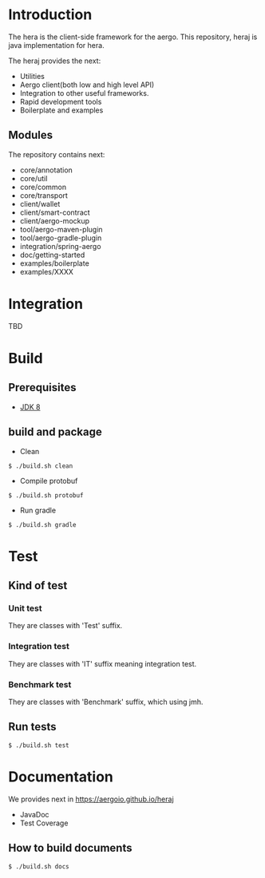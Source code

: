 # Introduction
The hera is the client-side framework for the aergo.
This repository, heraj is java implementation for hera.

The heraj provides the next:
* Utilities
* Aergo client(both low and high level API)
* Integration to other useful frameworks.
* Rapid development tools
* Boilerplate and examples

## Modules
The repository contains next:
* core/annotation
* core/util
* core/common
* core/transport
* client/wallet
* client/smart-contract
* client/aergo-mockup
* tool/aergo-maven-plugin
* tool/aergo-gradle-plugin
* integration/spring-aergo
* doc/getting-started
* examples/boilerplate
* examples/XXXX

# Integration
TBD

# Build
## Prerequisites
* [JDK 8](http://www.oracle.com/technetwork/java/javase/downloads/index.html)

## build and package
* Clean
```console
$ ./build.sh clean 
```

* Compile protobuf
```console
$ ./build.sh protobuf
```

* Run gradle
```console
$ ./build.sh gradle
```

# Test
## Kind of test
### Unit test
They are classes with 'Test' suffix.

### Integration test
They are classes with 'IT' suffix meaning integration test.

### Benchmark test
They are classes with 'Benchmark' suffix, which using jmh.

## Run tests
```console
$ ./build.sh test
```

# Documentation
We provides next in https://aergoio.github.io/heraj
* JavaDoc
* Test Coverage

## How to build documents
```console
$ ./build.sh docs
```
